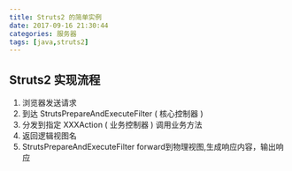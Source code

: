 ```yaml
---
title: Struts2 的简单实例
date: 2017-09-16 21:30:44
categories: 服务器
tags: [java,struts2]
---
```

## Struts2 实现流程
1. 浏览器发送请求
2. 到达 StrutsPrepareAndExecuteFilter ( 核心控制器 )
3. 分发到指定 XXXAction ( 业务控制器 ) 调用业务方法
4. 返回逻辑视图名
5. StrutsPrepareAndExecuteFilter forward到物理视图,生成响应内容，输出响应